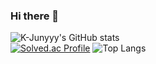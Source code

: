 ### Hi there 👋
![K-Junyyy's GitHub stats](https://github-readme-stats.vercel.app/api?username=ckdn9595&show_icons=true&theme=dark)</br>
[![Solved.ac Profile](http://mazassumnida.wtf/api/generate_badge?boj=ckdn9595)](https://solved.ac/ckdn9595)
![Top Langs](https://github-readme-stats.vercel.app/api/top-langs/?username=ckdn9595&theme=radical)
<!--
**ckdn9595/ckdn9595** is a ✨ _special_ ✨ repository because its `README.md` (this file) appears on your GitHub profile.

Here are some ideas to get you started:

- 🔭 I’m currently working on ...
- 🌱 I’m currently learning ...
- 👯 I’m looking to collaborate on ...
- 🤔 I’m looking for help with ...
- 💬 Ask me about ...
- 📫 How to reach me: ...
- 😄 Pronouns: ...
- ⚡ Fun fact: ...
-->
